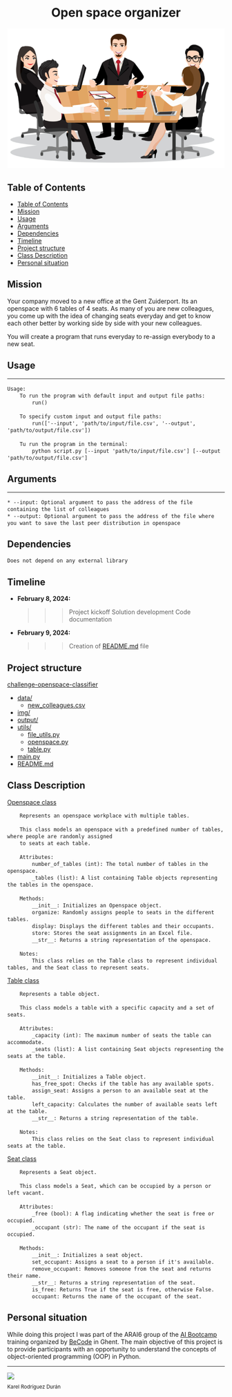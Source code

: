 <h1 align="center"> Open space organizer </h1>

![Openspace](img/openspace.png)

## Table of Contents
- [Table of Contents](#table-of-contents)
- [Mission](#mission)
- [Usage](#usage)
- [Arguments](#arguments)
- [Dependencies](#dependencies)
- [Timeline](#timeline)
- [Project structure](#project-structure)
- [Class Description](#class-description)
- [Personal situation](#personal-situation)


## Mission

Your company moved to a new office at the Gent Zuiderport. Its an openspace with 6 tables of 4 seats. 
As many of you are new colleagues, you come up with the idea of changing seats everyday and get to know each other better by working side by side with your new colleagues.

You will create a program that runs everyday to re-assign everybody to a new seat. 

## Usage
***
    Usage:
        To run the program with default input and output file paths:
            run()

        To specify custom input and output file paths:
            run(['--input', 'path/to/input/file.csv', '--output', 'path/to/output/file.csv'])

        Tu run the program in the terminal:
            python script.py [--input 'path/to/input/file.csv'] [--output 'path/to/output/file.csv']

## Arguments
***

    * --input: Optional argument to pass the address of the file containing the list of colleagues
    * --output: Optional argument to pass the address of the file where you want to save the last peer distribution in openspace 
    
## Dependencies
    Does not depend on any external library

## Timeline
- **February 8, 2024:** 
  >>> Project kickoff
  >>> Solution development
  >>> Code documentation
              
- **February 9, 2024:** 
  >>> Creation of [README.md](README.md) file


## Project structure

[challenge-openspace-classifier](./tree-md)
  * [data/](data)
    * [new_colleagues.csv](data/new_colleagues.csv)
  * [img/](img)
  * [output/](output)
  * [utils/](utils)
    * [file_utils.py](utils/file_utils.py)
    * [openspace.py](utils/openspace.py)
    * [table.py](utils/table.py)
  * [main.py](main.py)
  * [README.md](README.md)


## Class Description
[Openspace class](utils/openspace.py)
```
    Represents an openspace workplace with multiple tables.

    This class models an openspace with a predefined number of tables, where people are randomly assigned
    to seats at each table.

    Attributes:
        number_of_tables (int): The total number of tables in the openspace.
        _tables (list): A list containing Table objects representing the tables in the openspace.

    Methods:
        __init__: Initializes an Openspace object.
        organize: Randomly assigns people to seats in the different tables.
        display: Displays the different tables and their occupants.
        store: Stores the seat assignments in an Excel file.
        __str__: Returns a string representation of the openspace.

    Notes:
        This class relies on the Table class to represent individual tables, and the Seat class to represent seats.
```

[Table class](utils/table.py)
```
    Represents a table object.

    This class models a table with a specific capacity and a set of seats.

    Attributes:
        _capacity (int): The maximum number of seats the table can accommodate.
        _seats (list): A list containing Seat objects representing the seats at the table.

    Methods:
        __init__: Initializes a Table object.
        has_free_spot: Checks if the table has any available spots.
        assign_seat: Assigns a person to an available seat at the table.
        left_capacity: Calculates the number of available seats left at the table.
        __str__: Returns a string representation of the table.

    Notes:
        This class relies on the Seat class to represent individual seats at the table.
```

[Seat class](utils/table.py)
```
    Represents a Seat object.  

    This class models a Seat, which can be occupied by a person or left vacant.

    Attributes:
        _free (bool): A flag indicating whether the seat is free or occupied.
        _occupant (str): The name of the occupant if the seat is occupied.

    Methods:
        __init__: Initializes a seat object.
        set_occupant: Assigns a seat to a person if it's available.
        remove_occupant: Removes someone from the seat and returns their name.
        __str__: Returns a string representation of the seat.
        is_free: Returns True if the seat is free, otherwise False.
        occupant: Returns the name of the occupant of the seat.
```

## Personal situation
While doing this project I was part of the ARAI6 group of the <a href="https://becode.org/all-trainings/pedagogical-framework-ai-data-science/">AI Bootcamp</a> training organized by <a href="https://becode.org/">BeCode</a> in Ghent. The main objective of this project is to provide participants with an opportunity to understand the concepts of object-oriented programming (OOP) in Python.
______________________________________
  <img src="https://avatars.githubusercontent.com/u/106887418?s=400&u=82192b481d8f03c3eaad34ca2bd67889fce6a0c2&v=4" width=115><br><sub>Karel Rodríguez Durán</sub>